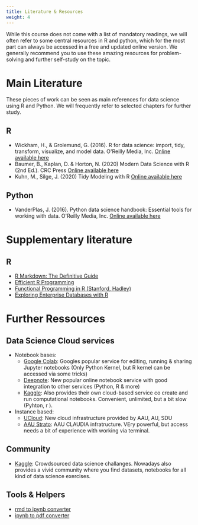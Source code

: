 ```yaml
---
title: Literature & Resources
weight: 4
---
```


While this course does not come with a list of mandatory readings, we will often refer to some central resources in R and python, which for the most part can always be accessed in a free and updated online version.  We generally recommend you to use these amazing resources for problem-solving and further self-study on the topic.

# Main Literature

These pieces of work can be seen as main references for data science using R and Python. We will frequently refer to selected chapters for further study.

## R

* Wickham, H., & Grolemund, G. (2016). R for data science: import, tidy, transform, visualize, and model data. O'Reilly Media, Inc. [Online available here](https://r4ds.had.co.nz/)
* Baumer, B., Kaplan, D. & Horton, N. (2020) Modern Data Science with R (2nd Ed.). CRC Press [Online available here](https://beanumber.github.io/mdsr2e/)
* Kuhn, M., Silge, J. (2020) Tidy Modeling with R [Online available here](https://www.tmwr.org/)

## Python

* VanderPlas, J. (2016). Python data science handbook: Essential tools for working with data. O'Reilly Media, Inc. [Online available here](https://jakevdp.github.io/PythonDataScienceHandbook/index.html)


# Supplementary literature

## R

* [R Markdown: The Definitive Guide](https://bookdown.org/yihui/rmarkdown/)
* [Efficient R Programming](https://csgillespie.github.io/efficientR/)
* [Functional Programming in R (Stanford, Hadley)](https://dcl-prog.stanford.edu/)
* [Exploring Enterprise Databases with R](https://smithjd.github.io/sql-pet/)


# Further Ressources

## Data Science Cloud services 

* Notebook bases:
   * [Google Colab](https://colab.research.google.com): Googles popular service for editing, running & sharing Jupyter notebooks (Only Python Kernel, but R kernel can be accessed via some tricks)
   * [Deepnote](https://deepnote.com): New popular online notebook service with good integration to other services (Python, R & more)
   * [Kaggle](https://www.kaggle.com/): Also provides their own cloud-based service co create and run computational notebooks. Convenient, unlimited, but a bit slow (Pyhton, r ).
* Instance based:
   * [UCloud](https://cloud.sdu.dk): New cloud infrastructure provided by AAU, AU, SDU
   * [AAU Strato](https://strato.claaudia.aau.dk/): AAU CLAUDIA infratructure. VEry powerful, but access needs a bit of experience with working via terminal.


## Community

* [Kaggle](https://www.kaggle.com/): Crowdsourced data science challanges. Nowadays also provides a vivid community where you find datasets, notebooks for all kind of data science exercises. 

## Tools & Helpers

* [rmd to ipynb converter](https://colab.research.google.com/github/SDS-AAU/M1-2019/blob/master/notebooks/converter_rmd_to_jupyter.ipynb#offline=true&sandboxMode=true)
* [ipynb to pdf converter](https://htmtopdf.herokuapp.com/ipynbviewer/)